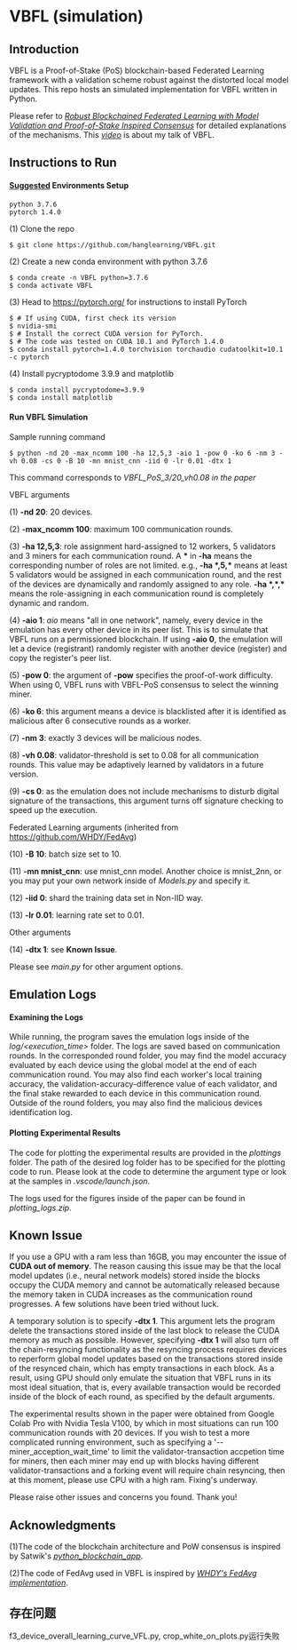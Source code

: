 # VBFL (simulation)

## Introduction
VBFL is a Proof-of-Stake (PoS) blockchain-based Federated Learning framework with a validation scheme robust against the distorted local model updates. This repo hosts an simulated implementation for VBFL written in Python.

Please refer to [*Robust Blockchained Federated Learning with Model Validation and Proof-of-Stake Inspired Consensus*](https://arxiv.org/abs/2101.03300) for detailed explanations of the mechanisms. This [*video*](https://www.youtube.com/watch?v=LMseEXEITvw&t=4510s&ab_channel=HangChen) is about my talk of VBFL.

## Instructions to Run
#### <ins>Suggested</ins> Environments Setup
```
python 3.7.6
pytorch 1.4.0
```
(1) Clone the repo
```
$ git clone https://github.com/hanglearning/VBFL.git
```
(2) Create a new conda environment with python 3.7.6
```
$ conda create -n VBFL python=3.7.6
$ conda activate VBFL
```
(3) Head to https://pytorch.org/ for instructions to install PyTorch
```
$ # If using CUDA, first check its version
$ nvidia-smi
$ # Install the correct CUDA version for PyTorch. 
$ # The code was tested on CUDA 10.1 and PyTorch 1.4.0
$ conda install pytorch=1.4.0 torchvision torchaudio cudatoolkit=10.1 -c pytorch
```
(4) Install pycryptodome 3.9.9 and matplotlib
```
$ conda install pycryptodome=3.9.9
$ conda install matplotlib
```
#### Run VBFL Simulation

Sample running command 
```
$ python -nd 20 -max_ncomm 100 -ha 12,5,3 -aio 1 -pow 0 -ko 6 -nm 3 -vh 0.08 -cs 0 -B 10 -mn mnist_cnn -iid 0 -lr 0.01 -dtx 1
```
This command corresponds to <i>VBFL_PoS_3/20_vh0.08 in the paper</i>

VBFL arguments

(1) <b>-nd 20</b>: 20 devices.

(2) <b>-max_ncomm 100</b>: maximum 100 communication rounds.

(3) <b>-ha 12,5,3</b>: role assignment hard-assigned to 12 workers, 5 validators and 3 miners for each communication round. A <b>*</b> in <b>-ha</b> means the corresponding number of roles are not limited. e.g., <b>-ha \*,5,\*</b> means at least 5 validators would be assigned in each communication round, and the rest of the devices are dynamically and randomly assigned to any role. <b>-ha \*,\*,\*</b> means the role-assigning in each communication round is completely dynamic and random.

(4) <b>-aio 1</b>: <i>aio</i> means "all in one network", namely, every device in the emulation has every other device in its peer list. This is to simulate that VBFL runs on a permissioned blockchain. If using <b>-aio 0</b>, the emulation will let a device (registrant) randomly register with another device (register) and copy the register's peer list.

(5) <b>-pow 0</b>: the argument of <b>-pow</b> specifies the proof-of-work difficulty. When using 0, VBFL runs with VBFL-PoS consensus to select the winning miner.

(6) <b>-ko 6</b>: this argument means a device is blacklisted after it is identified as malicious after 6 consecutive rounds as a worker.

(7) <b>-nm 3</b>: exactly 3 devices will be malicious nodes.

(8) <b>-vh 0.08</b>: validator-threshold is set to 0.08 for all communication rounds. This value may be adaptively learned by validators in a future version.

(9) <b>-cs 0</b>: as the emulation does not include mechanisms to disturb digital signature of the transactions, this argument turns off signature checking to speed up the execution.

Federated Learning arguments (inherited from https://github.com/WHDY/FedAvg)

(10) <b>-B 10</b>: batch size set to 10.

(11) <b>-mn mnist_cnn</b>: use mnist_cnn model. Another choice is mnist_2nn, or you may put your own network inside of <i>Models.py</i> and specify it.

(12) <b>-iid 0</b>: shard the training data set in Non-IID way.

(13) <b>-lr 0.01</b>: learning rate set to 0.01.

Other arguments

(14) <b>-dtx 1</b>: see <b>Known Issue</b>.

Please see <i>main.py</i> for other argument options.

## Emulation Logs
#### Examining the Logs

While running, the program saves the emulation logs inside of the <i>log/\<execution_time\></i> folder. The logs are saved based on communication rounds. In the corresponded round folder, you may find the model accuracy evaluated by each device using the global model at the end of each communication round. You may also find each worker's local training accuracy, the validation-accuracy-difference value of each validator, and the final stake rewarded to each device in this communication round. Outside of the round folders, you may also find the malicious devices identification log.

#### Plotting Experimental Results

The code for plotting the experimental results are provided in the <i>plottings</i> folder. The path of the desired log folder has to be specified for the plotting code to run. Please look at the code to determine the argument type or look at the samples in <i>.vscode/launch.json</i>.

The logs used for the figures inside of the paper can be found in <i>plotting_logs.zip</i>.

## Known Issue
If you use a GPU with a ram less than 16GB, you may encounter the issue of <b>CUDA out of memory</b>. The reason causing this issue may be that the local model updates (i.e., neural network models) stored inside the blocks occupy the CUDA memory and cannot be automatically released because the memory taken in CUDA increases as the communication round progresses. A few solutions have been tried without luck.

A temporary solution is to specify <b>-dtx 1</b>. This argument lets the program delete the transactions stored inside of the last block to release the CUDA memory as much as possible. However, specifying <b>-dtx 1</b> will also turn off the chain-resyncing functionality as the resyncing process requires devices to reperform global model updates based on the transactions stored inside of the resynced chain, which has empty transactions in each block. As a result, using GPU should only emulate the situation that VBFL runs in its most ideal situation, that is, every available transaction would be recorded inside of the block of each round, as specified by the default arguments.

The experimental results shown in the paper were obtained from Google Colab Pro with Nvidia Tesla V100, by which in most situations can run 100 communication rounds with 20 devices. If you wish to test a more complicated running environment, such as specifying a '--miner_acception_wait_time' to limit the validator-transaction accpetion time for miners, then each miner may end up with blocks having different validator-transactions and a forking event will require chain resyncing, then at this moment, please use CPU with a high ram. Fixing's underway.

Please raise other issues and concerns you found. Thank you!

## Acknowledgments

(1)The code of the blockchain architecture and PoW consensus is inspired by Satwik's [*python_blockchain_app*](https://github.com/satwikkansal/python_blockchain_app). 

(2)The code of FedAvg used in VBFL is inspired by [*WHDY's FedAvg implementation*](https://github.com/WHDY/FedAvg).

## 存在问题
f3_device_overall_learning_curve_VFL.py, crop_white_on_plots.py运行失败